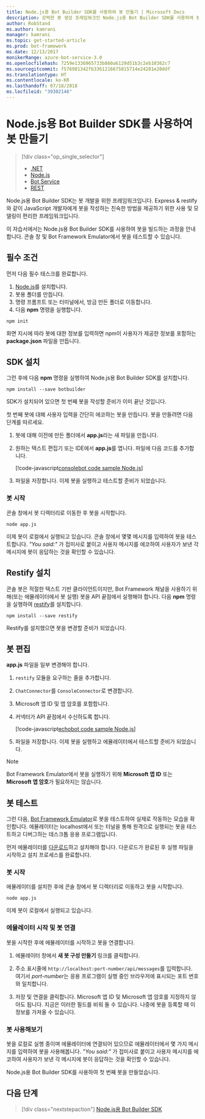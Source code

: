 ```yaml
---
title: Node.js용 Bot Builder SDK를 사용하여 봇 만들기 | Microsoft Docs
description: 강력한 봇 생성 프레임워크인 Node.js용 Bot Builder SDK를 사용하여 봇을 만듭니다.
author: RobStand
ms.author: kamrani
manager: kamrani
ms.topic: get-started-article
ms.prod: bot-framework
ms.date: 12/13/2017
monikerRange: azure-bot-service-3.0
ms.openlocfilehash: 7259e1336965733b860a6129d51b3c2eb10362c7
ms.sourcegitcommit: f576981342fb3361216675815714e24281e20ddf
ms.translationtype: HT
ms.contentlocale: ko-KR
ms.lasthandoff: 07/18/2018
ms.locfileid: "39302146"
---
```

# <a name="create-a-bot-with-the-bot-builder-sdk-for-nodejs"></a>Node.js용 Bot Builder SDK를 사용하여 봇 만들기
> [!div class="op_single_selector"]
> - [.NET](../dotnet/bot-builder-dotnet-quickstart.md)
> - [Node.js](../nodejs/bot-builder-nodejs-quickstart.md)
> - [Bot Service](../bot-service-quickstart.md)
> - [REST](../rest-api/bot-framework-rest-connector-quickstart.md)

Node.js용 Bot Builder SDK는 봇 개발을 위한 프레임워크입니다. Express & restify와 같이 JavaScript 개발자에게 봇을 작성하는 친숙한 방법을 제공하기 위한 사용 및 모델링이 편리한 프레임워크입니다.

이 자습서에서는 Node.js용 Bot Builder SDK를 사용하여 봇을 빌드하는 과정을 안내합니다. 콘솔 창 및 Bot Framework Emulator에서 봇을 테스트할 수 있습니다.

## <a name="prerequisites"></a>필수 조건
먼저 다음 필수 태스크를 완료합니다.

1. [Node.js](https://nodejs.org)를 설치합니다.
2. 봇용 폴더를 만듭니다.
3. 명령 프롬프트 또는 터미널에서, 방금 만든 폴더로 이동합니다.
4. 다음 **npm** 명령을 실행합니다.

```nodejs
npm init
```

화면 지시에 따라 봇에 대한 정보를 입력하면 npm이 사용자가 제공한 정보를 포함하는 **package.json** 파일을 만듭니다. 

## <a name="install-the-sdk"></a>SDK 설치
그런 후에 다음 **npm** 명령을 실행하여 Node.js용 Bot Builder SDK를 설치합니다.

```nodejs
npm install --save botbuilder
```

SDK가 설치되어 있으면 첫 번째 봇을 작성할 준비가 이미 끝난 것입니다.

첫 번째 봇에 대해 사용자 입력을 간단히 에코하는 봇을 만듭니다. 봇을 만들려면 다음 단계를 따르세요.

1. 봇에 대해 이전에 만든 폴더에서 **app.js**라는 새 파일을 만듭니다.
2. 원하는 텍스트 편집기 또는 IDE에서 **app.js**를 엽니다. 파일에 다음 코드를 추가합니다. 

   [!code-javascript[consolebot code sample Node.js](../includes/code/node-getstarted.js#consolebot)]

3. 파일을 저장합니다. 이제 봇을 실행하고 테스트할 준비가 되었습니다.

### <a name="start-your-bot"></a>봇 시작

콘솔 창에서 봇 디렉터리로 이동한 후 봇을 시작합니다.

```nodejs
node app.js
```

이제 봇이 로컬에서 실행되고 있습니다. 콘솔 창에서 몇몇 메시지를 입력하여 봇을 테스트합니다.
*"You said:"* 가 접미사로 붙이고 사용자 메시지를 에코하여 사용자가 보낸 각 메시지에 봇이 응답하는 것을 확인할 수 있습니다.

## <a name="install-restify"></a>Restify 설치

콘솔 봇은 적절한 텍스트 기반 클라이언트이지만, Bot Framework 채널을 사용하기 위해(또는 에뮬레이터에서 봇 실행) 봇을 API 끝점에서 실행해야 합니다. 다음 **npm** 명령을 실행하여 <a href="http://restify.com/" target="_blank">restify</a>를 설치합니다.

```nodejs
npm install --save restify
```

Restify를 설치했으면 봇을 변경할 준비가 되었습니다.

## <a name="edit-your-bot"></a>봇 편집

**app.js** 파일을 일부 변경해야 합니다. 

1. `restify` 모듈을 요구하는 줄을 추가합니다.
2. `ChatConnector`를 `ConsoleConnector`로 변경합니다.
3. Microsoft 앱 ID 및 앱 암호를 포함합니다.
4. 커넥터가 API 끝점에서 수신하도록 합니다.

   [!code-javascript[echobot code sample Node.js](../includes/code/node-getstarted.js#echobot)]

5. 파일을 저장합니다. 이제 봇을 실행하고 에뮬레이터에서 테스트할 준비가 되었습니다.

> [!NOTE] 
> Bot Framework Emulator에서 봇을 실행하기 위해 **Microsoft 앱 ID** 또는 **Microsoft 앱 암호**가 필요하지는 않습니다.

## <a name="test-your-bot"></a>봇 테스트
그런 다음, [Bot Framework Emulator](../bot-service-debug-emulator.md)로 봇을 테스트하여 실제로 작동하는 모습을 확인합니다. 에뮬레이터는 localhost에서 또는 터널을 통해 원격으로 실행되는 봇을 테스트하고 디버그하는 데스크톱 응용 프로그램입니다.

먼저 에뮬레이터를 [다운로드](https://emulator.botframework.com)하고 설치해야 합니다. 다운로드가 완료된 후 실행 파일을 시작하고 설치 프로세스를 완료합니다.

### <a name="start-your-bot"></a>봇 시작

에뮬레이터를 설치한 후에 콘솔 창에서 봇 디렉터리로 이동하고 봇을 시작합니다.

```nodejs
node app.js
```
   
이제 봇이 로컬에서 실행되고 있습니다.

### <a name="start-the-emulator-and-connect-your-bot"></a>에뮬레이터 시작 및 봇 연결
봇을 시작한 후에 에뮬레이터를 시작하고 봇을 연결합니다.

1. 에뮬레이터 창에서 **새 봇 구성 만들기** 링크를 클릭합니다. 

2. 주소 표시줄에 `http://localhost:port-number/api/messages`를 입력합니다. 여기서 *port-number*는 응용 프로그램이 실행 중인 브라우저에 표시되는 포트 번호와 일치합니다.

3. 저장 및 연결을 클릭합니다. Microsoft 앱 ID 및 Microsoft 앱 암호를 지정하지 않아도 됩니다. 지금은 이러한 필드를 비워 둘 수 있습니다. 나중에 봇을 등록할 때 이 정보를 가져올 수 있습니다.

### <a name="try-out-your-bot"></a>봇 사용해보기

봇을 로컬로 실행 중이며 에뮬레이터에 연결되어 있으므로 에뮬레이터에서 몇 가지 메시지를 입력하여 봇을 사용해봅니다.
*"You said:"* 가 접미사로 붙이고 사용자 메시지를 에코하여 사용자가 보낸 각 메시지에 봇이 응답하는 것을 확인할 수 있습니다.

Node.js용 Bot Builder SDK를 사용하여 첫 번째 봇을 만들었습니다.

## <a name="next-steps"></a>다음 단계

> [!div class="nextstepaction"]
> [Node.js용 Bot Builder SDK](bot-builder-nodejs-overview.md)
